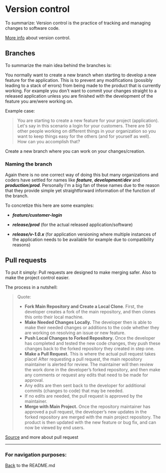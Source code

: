 # Version control

To summarize: Version control is the practice of tracking and managing changes to software code.

[More info](https://about.gitlab.com/topics/version-control/) about version control.

## Branches 

To summarize the main idea behind the branches is: 

You normally want to create a new branch when starting to develop a new feature for the application. This is to prevent any modifications (possibly leading to a stack of errors) from being made to the product that is currently working. 
For example you don't want to commit your changes straight to a released application unless you are finished with the development of the feature you are/were working on.

Example case: 

>You are starting to create a new feature for your project (application). Let's say in this scenario a login for your customers. 
There are 50 other people working on different things in your organization so you want to keep things easy for the others (and for yourself as well).
How can you accomplish that?

Create a new branch where you can work on your changes/creation.

### Naming the branch

Again there is no one correct way of doing this but many organizations and coders have settled for names like ***feature***, ***development***/***dev*** and ***production***/***prod***.
Personally I'm a big fan of these names due to the reason that they provide simple yet straightforward information of the function of the branch.

To concretize this here are some examples:

- ***feature/customer-login***

- ***release/prod*** (for the actual released application/software)

- ***release/v-1.0.x*** (for application versioning where multiple instances of the application needs to be available for example due to compatibility reasons)

## Pull requests

To put it simply: Pull requests are designed to make merging safer. Also to make the project control easier.

The process in a nutshell:

> Quote:
>- **Fork Main Repository and Create a Local Clone**. First, the developer creates a fork of the main repository, and then clones this onto their local machine.
>- **Make Needed Changes Locally.** The developer then is able to make their needed changes or additions to the code whether they are working on resolving an issue or new feature.
>- **Push Local Changes to Forked Repository.** Once the developer has completed and tested the new code changes, they push these changes back to the forked repository they created in step one.
>- **Make a Pull Request.** This is where the actual pull request takes place! After requesting a pull request, the main repository maintainer is alerted for review. The maintainer will then review the work done in the developer’s forked repository, and then make any comments or request any edits that need to be made for approval.
>- Any edits are then sent back to the developer for additional commits (changes to code) that may be needed.
>- If no edits are needed, the pull request is approved by the maintainer.
>- **Merge with Main Project.** Once the repository maintainer has approved a pull request, the developer’s new updates in the forked repository are merged with the main project repository. The product is then updated with the new feature or bug fix, and can now be viewed by end users.

[Source](https://www.pagerduty.com/resources/learn/what-is-a-pull-request/#:~:text=A%20pull%20request%20%E2%80%93%20also%20referred,with%20the%20main%20project%20repository.) and more about pull request


--------------------------------------------------------

### For navigation purposes:

[Back](../../README.md) to the README.md
